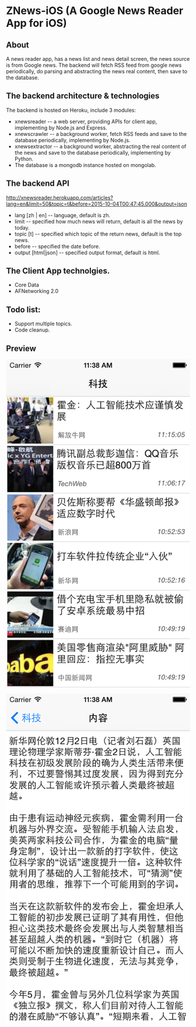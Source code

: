 ZNews-iOS (A Google News Reader App for iOS)
=========
About
---------
A news reader app, has a news list and news detail screen, the news source is from Google news.
The backend will fetch RSS feed from google news periodically, do parsing and abstracting the news real content, then save to the database. 


The backend architecture & technologies
---------
The backend is hosted on Heroku, include 3 modules:
* xnewsreader -- a web server, providing APIs for client app, implementing by Node.js and Express.
* xnewscrawler -- a background worker, fetch RSS feeds and save to the database periodically, implementing by Node.js.
* xnewsextractor -- a background worker, abstracting the real content of the news and save to the database periodically, implementing by Python.
* The database is a mongodb instance hosted on mongolab.

The backend API
----------
http://xnewsreader.herokuapp.com/articles?lang=en&limit=50&topic=t&before=2015-10-04T00:47:45.000&output=json
* lang [zh | en] -- language, default is zh. 
* limit -- specified how much news will return, default is all the news by today.
* topic [t] -- specified which topic of the return news, default is the top news.
* before -- specified the date before.
* output [html|json] -- specified output format, default is html.

The Client App technolgies.
----------
* Core Data
* AFNetworking 2.0

Todo list:
-----------
* Support multiple topics.
* Code cleanup.

Preview
----------
![github](https://raw.githubusercontent.com/FrankZheng/ZNews-iOS/master/screenshots/1.png "github")

![github](https://raw.githubusercontent.com/FrankZheng/ZNews-iOS/master/screenshots/2.png "github")




